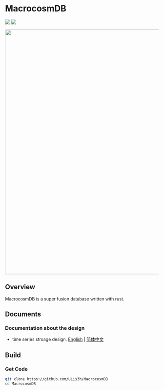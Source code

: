 <h1 align<h1 align="left">MacrocosmDB </h1>
<img src="https://app.travis-ci.com/ULis3h/MacrocosmDB.svg?branch=main" /> <img src="https://img.shields.io/github/stars/:user/:repo" />
<p align="left">
    <img width="800" src="doc/res/front.png">
</p>  


## Overview
MacrocosmDB is a super fusion database written with rust.    
## Documents
### Documentation about the design
- time series stroage design. [English](doc/develop/ts_storage_engine.md) | [简体中文](doc/develop/ts_stroage_engine_zhCN.md)

## Build

### Get Code

```bash
git clone https://github.com/ULis3h/MacrocosmDB
cd MacrocosmDB
```
